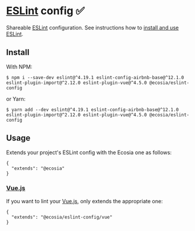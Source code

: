 # [ESLint](https://eslint.org) config ✅

Shareable [ESLint](https://eslint.org) configuration. See instructions how to [install and use ESLint](./eslint.md).

## Install

With NPM:

```
$ npm i --save-dev eslint@^4.19.1 eslint-config-airbnb-base@^12.1.0 eslint-plugin-import@^2.12.0 eslint-plugin-vue@^4.5.0 @ecosia/eslint-config
```

or Yarn:

```
$ yarn add --dev eslint@^4.19.1 eslint-config-airbnb-base@^12.1.0 eslint-plugin-import@^2.12.0 eslint-plugin-vue@^4.5.0 @ecosia/eslint-config
```

## Usage

Extends your project's ESLint config with the Ecosia one as follows:

```
{
  "extends": "@ecosia"
}
```

### [Vue.js](https://vuejs.org)

If you want to lint your [Vue.js](https://vuejs.org), only extends the appropriate one:

```
{
  "extends": "@ecosia/eslint-config/vue"
}
```

